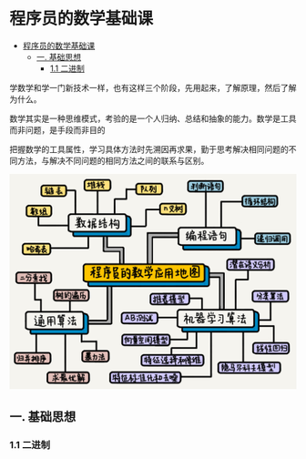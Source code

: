 # 程序员的数学基础课

<!-- @import "[TOC]" {cmd="toc" depthFrom=1 depthTo=6 orderedList=false} -->

<!-- code_chunk_output -->

- [程序员的数学基础课](#程序员的数学基础课)
  - [一. 基础思想](#一-基础思想)
    - [1.1 二进制](#11-二进制)

<!-- /code_chunk_output -->

学数学和学一门新技术一样，也有这样三个阶段，先用起来，了解原理，然后了解为什么。

数学其实是一种思维模式，考验的是一个人归纳、总结和抽象的能力。数学是工具而非问题，是手段而非目的

把握数学的工具属性，学习具体方法时先溯因再求果，勤于思考解决相同问题的不同方法，与解决不同问题的相同方法之间的联系与区别。

![image/程序员的数学应用地图](./image/程序员的数学应用地图.jpg)

## 一. 基础思想

### 1.1 二进制
